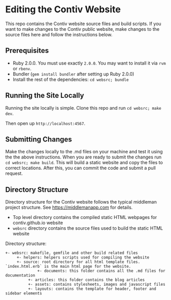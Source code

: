 # Editing the Contiv Website

This repo contains the Contiv website source files and build scripts. If you want to make changes to the Contiv public website, make changes to the source files here and follow the instructions below.

## Prerequisites

- Ruby 2.0.0.  You must use exactly `2.0.0`.  You may want to install it via `rvm` or `rbenv`.
- Bundler (`gem install bundler` after setting up Ruby 2.0.0)
- Install the rest of the dependencies: `cd websrc; bundle`

## Running the Site Locally

Running the site locally is simple. Clone this repo and run `cd websrc; make dev`.

Then open up `http://localhost:4567`.

## Submitting Changes

Make the changes locally to the .md files on your machine and test it using the the above instructions.
When you are ready to submit the changes run `cd websrc; make build`. This will build a static website and copy the files to correct locations. After this, you can commit the code and submit a pull request.

## Directory Structure

Directory structure for the Contiv website follows the typical middleman project structure. See https://middlemanapp.com for details.

- Top level directory contains the compiled static HTML webpages for contiv.github.io website
- `websrc` directory contains the source files used to build the static HTML website

Directory structure:

```
+- websrc: makefile, gemfile and other build related files
	 +- helpers: helpers scripts used for compiling the website
	 +- source: root directory for all html template files. `index.html.erb` is the main html page for the website.
	          +- documents: this folder contains all the .md files for documentation
		  +- articles: this folder contains the blog articles
		  +- assets: contains stylesheets, images and javascript files
		  +- layouts: contains the template for header, footer and sidebar elements
```

